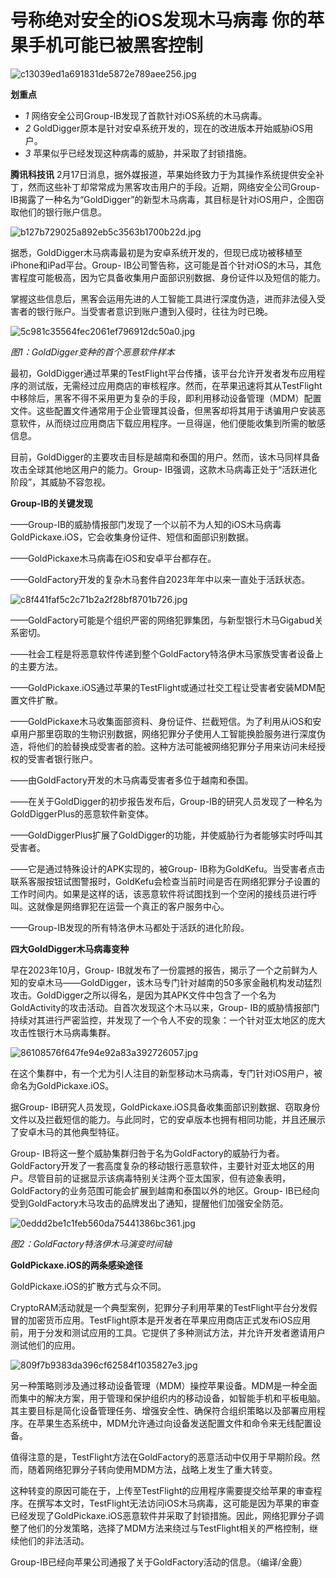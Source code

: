 # 号称绝对安全的iOS发现木马病毒 你的苹果手机可能已被黑客控制

![c13039ed1a691831de5872e789aee256.jpg](https://raw.githubusercontent.com/qqhsx/qqnews_image/main/2024/02/17/号称绝对安全的iOS发现木马病毒 你的苹果手机可能已被黑客控制/c13039ed1a691831de5872e789aee256.jpg)

**划重点**

  * _1_ 网络安全公司Group-IB发现了首款针对iOS系统的木马病毒。
  * _2_ GoldDigger原本是针对安卓系统开发的，现在的改进版本开始威胁iOS用户。
  * _3_ 苹果似乎已经发现这种病毒的威胁，并采取了封锁措施。

**腾讯科技讯**
2月17日消息，据外媒报道，苹果始终致力于为其操作系统提供安全补丁，然而这些补丁却常常成为黑客攻击用户的手段。近期，网络安全公司Group-
IB揭露了一种名为“GoldDigger”的新型木马病毒，其目标是针对iOS用户，企图窃取他们的银行账户信息。

![b127b729025a892eb5c3563b1700b22d.jpg](https://raw.githubusercontent.com/qqhsx/qqnews_image/main/2024/02/17/号称绝对安全的iOS发现木马病毒 你的苹果手机可能已被黑客控制/b127b729025a892eb5c3563b1700b22d.jpg)

据悉，GoldDigger木马病毒最初是为安卓系统开发的，但现已成功被移植至iPhone和iPad平台。Group-
IB公司警告称，这可能是首个针对iOS的木马，其危害程度可能极高，因为它具备收集用户面部识别数据、身份证件以及短信的能力。

掌握这些信息后，黑客会运用先进的人工智能工具进行深度伪造，进而非法侵入受害者的银行账户。当受害者意识到账户遭到入侵时，往往为时已晚。

![5c981c35564fec2061ef796912dc50a0.jpg](https://raw.githubusercontent.com/qqhsx/qqnews_image/main/2024/02/17/号称绝对安全的iOS发现木马病毒 你的苹果手机可能已被黑客控制/5c981c35564fec2061ef796912dc50a0.jpg)

_图1：GoldDigger变种的首个恶意软件样本_

最初，GoldDigger通过苹果的TestFlight平台传播，该平台允许开发者发布应用程序的测试版，无需经过应用商店的审核程序。然而，在苹果迅速将其从TestFlight中移除后，黑客不得不采用更为复杂的手段，即利用移动设备管理（MDM）配置文件。这些配置文件通常用于企业管理其设备，但黑客却将其用于诱骗用户安装恶意软件，从而绕过应用商店下载应用程序。一旦得逞，他们便能收集到所需的敏感信息。

目前，GoldDigger的主要攻击目标是越南和泰国的用户。然而，该木马同样具备攻击全球其他地区用户的能力。Group-
IB强调，这款木马病毒正处于“活跃进化阶段”，其威胁不容忽视。

**Group-IB的关键发现**

——Group-IB的威胁情报部门发现了一个以前不为人知的iOS木马病毒GoldPickaxe.iOS，它会收集身份证件、短信和面部识别数据。

——GoldPickaxe木马病毒在iOS和安卓平台都存在。

——GoldFactory开发的复杂木马套件自2023年年中以来一直处于活跃状态。

![c8f441faf5c2c71b2a2f28bf8701b726.jpg](https://raw.githubusercontent.com/qqhsx/qqnews_image/main/2024/02/17/号称绝对安全的iOS发现木马病毒 你的苹果手机可能已被黑客控制/c8f441faf5c2c71b2a2f28bf8701b726.jpg)

——GoldFactory可能是个组织严密的网络犯罪集团，与新型银行木马Gigabud关系密切。

——社会工程是将恶意软件传递到整个GoldFactory特洛伊木马家族受害者设备上的主要方法。

——GoldPickaxe.iOS通过苹果的TestFlight或通过社交工程让受害者安装MDM配置文件扩散。

——GoldPickaxe木马收集面部资料、身份证件、拦截短信。为了利用从iOS和安卓用户那里窃取的生物识别数据，网络犯罪分子使用人工智能换脸服务进行深度伪造，将他们的脸替换成受害者的脸。这种方法可能被网络犯罪分子用来访问未经授权的受害者银行账户。

——由GoldFactory开发的木马病毒受害者多位于越南和泰国。

——在关于GoldDigger的初步报告发布后，Group-IB的研究人员发现了一种名为GoldDiggerPlus的恶意软件新变体。

——GoldDiggerPlus扩展了GoldDigger的功能，并使威胁行为者能够实时呼叫其受害者。

——它是通过特殊设计的APK实现的，被Group-
IB称为GoldKefu。当受害者点击联系客服按钮试图警报时，GoldKefu会检查当前时间是否在网络犯罪分子设置的工作时间内。如果是这样的话，该恶意软件将试图找到一个空闲的接线员进行呼叫。这就像是网络罪犯在运营一个真正的客户服务中心。

——Group-IB发现的所有特洛伊木马都处于活跃的进化阶段。

**四大GoldDigger木马病毒变种**

早在2023年10月，Group-
IB就发布了一份震撼的报告，揭示了一个之前鲜为人知的安卓木马——GoldDigger，该木马专门针对越南的50多家金融机构发动猛烈攻击。GoldDigger之所以得名，是因为其APK文件中包含了一个名为GoldActivity的攻击活动。自首次发现这个木马以来，Group-
IB的威胁情报部门持续对其进行严密监控，并发现了一个令人不安的现象：一个针对亚太地区的庞大攻击性银行木马病毒集群。

![86108576f647fe94e92a83a392726057.jpg](https://raw.githubusercontent.com/qqhsx/qqnews_image/main/2024/02/17/号称绝对安全的iOS发现木马病毒 你的苹果手机可能已被黑客控制/86108576f647fe94e92a83a392726057.jpg)

在这个集群中，有一个尤为引人注目的新型移动木马病毒，专门针对iOS用户，被命名为GoldPickaxe.iOS。

据Group-
IB研究人员发现，GoldPickaxe.iOS具备收集面部识别数据、窃取身份文件以及拦截短信的能力。与此同时，它的安卓版本也拥有相同功能，并且还展示了安卓木马的其他典型特征。

Group-
IB将这一整个威胁集群归咎于名为GoldFactory的威胁行为者。GoldFactory开发了一套高度复杂的移动银行恶意软件，主要针对亚太地区的用户。尽管目前的证据显示该病毒特别关注两个亚太国家，但有迹象表明，GoldFactory的业务范围可能会扩展到越南和泰国以外的地区。Group-
IB已经向受到GoldFactory木马攻击的品牌发出了通知，提醒他们加强安全防范。

![0eddd2be1c1feb560da75441386bc361.jpg](https://raw.githubusercontent.com/qqhsx/qqnews_image/main/2024/02/17/号称绝对安全的iOS发现木马病毒 你的苹果手机可能已被黑客控制/0eddd2be1c1feb560da75441386bc361.jpg)

_图2：GoldFactory特洛伊木马演变时间轴_

**GoldPickaxe.iOS的两条感染途径**

GoldPickaxe.iOS的扩散方式与众不同。

CryptoRAM活动就是一个典型案例，犯罪分子利用苹果的TestFlight平台分发假冒的加密货币应用。TestFlight原本是开发者在苹果应用商店正式发布iOS应用前，用于分发和测试应用的工具。它提供了多种测试方法，并允许开发者邀请用户测试他们的应用。

![809f7b9383da396cf62584f1035827e3.jpg](https://raw.githubusercontent.com/qqhsx/qqnews_image/main/2024/02/17/号称绝对安全的iOS发现木马病毒 你的苹果手机可能已被黑客控制/809f7b9383da396cf62584f1035827e3.jpg)

另一种策略则涉及通过移动设备管理（MDM）操控苹果设备。MDM是一种全面而集中的解决方案，用于管理和保护组织内的移动设备，如智能手机和平板电脑。其主要目标是简化设备管理任务、增强安全性、确保符合组织策略以及部署应用程序。在苹果生态系统中，MDM允许通过向设备发送配置文件和命令来无线配置设备。

值得注意的是，TestFlight方法在GoldFactory的恶意活动中仅用于早期阶段。然而，随着网络犯罪分子转向使用MDM方法，战略上发生了重大转变。

这种转变的原因可能在于，上传至TestFlight的应用程序需要提交给苹果的审查程序。在撰写本文时，TestFlight无法访问iOS木马病毒，这可能是因为苹果的审查已经发现了GoldPickaxe.iOS恶意软件并采取了封锁措施。因此，网络犯罪分子调整了他们的分发策略，选择了MDM方法来绕过与TestFlight相关的严格控制，继续他们的非法活动。

Group-IB已经向苹果公司通报了关于GoldFactory活动的信息。（编译/金鹿）

